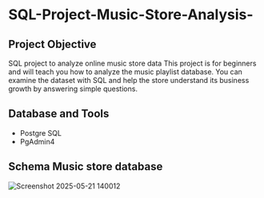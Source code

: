 # SQL-Project-Music-Store-Analysis-
## Project Objective
SQL project to analyze online music store data  This project is for beginners and will teach you how to analyze the music playlist database. You can examine the dataset with SQL and help the store understand its business growth by answering simple questions.
## Database and Tools
- Postgre SQL
- PgAdmin4
## Schema Music store database
![Screenshot 2025-05-21 140012](https://github.com/user-attachments/assets/c7dfea5d-deb1-446a-a9cc-28840f0d76a1)
